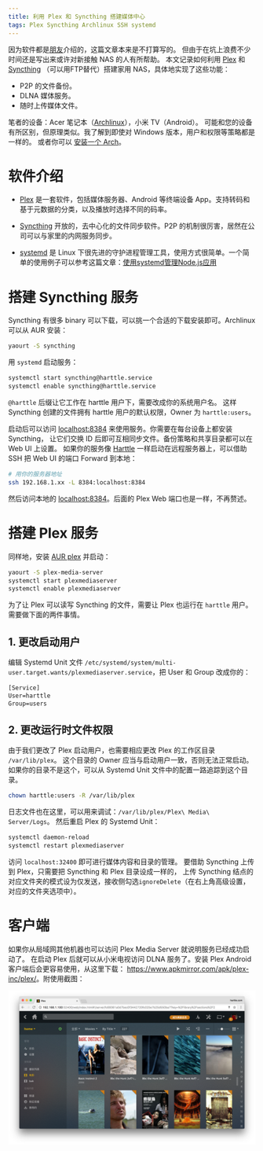 ```yaml
---
title: 利用 Plex 和 Syncthing 搭建媒体中心
tags: Plex Syncthing Archlinux SSH systemd
---
```


因为软件都是[朋友][oott]介绍的，这篇文章本来是不打算写的。
但由于在坑上浪费不少时间还是写出来或许对新接触 NAS 的人有所帮助。
本文记录如何利用 [Plex][plex] 和 [Syncthing][syncthing] （可以用FTP替代）搭建家用 NAS，具体地实现了这些功能：

* P2P 的文件备份。
* DLNA 媒体服务。
* 随时上传媒体文件。

笔者的设备：Acer 笔记本（[Archlinux][arch]），小米 TV（Android）。
可能和您的设备有所区别，但原理类似。我了解到即使对 Windows 版本，用户和权限等策略都是一样的。
或者你可以 [安装一个 Arch][arch-install]。

<!--more-->

# 软件介绍

* [Plex][plex] 是一套软件，包括媒体服务器、Android 等终端设备 App。支持转码和基于元数据的分类，以及播放时选择不同的码率。

* [Syncthing][syncthing] 开放的，去中心化的文件同步软件。P2P 的机制很厉害，居然在公司可以与家里的内网服务同步。

* [systemd][systemd] 是 Linux 下很先进的守护进程管理工具，使用方式很简单。一个简单的使用例子可以参考这篇文章：[使用systemd管理Node.js应用](/2016/08/04/systemd-nodejs-app.html)

# 搭建 Syncthing 服务

Syncthing 有很多 binary 可以下载，可以挑一个合适的下载安装即可。Archlinux 可以从 AUR 安装：

```bash
yaourt -S syncthing
```

用 `systemd` 启动服务：

```bash
systemctl start syncthing@harttle.service
systemctl enable syncthing@harttle.service
```

`@harttle` 后缀让它工作在 harttle 用户下，需要改成你的系统用户名。
这样 Syncthing 创建的文件拥有 harttle 用户的默认权限，Owner 为 `harttle:users`。

启动后可以访问 <localhost:8384> 来使用服务。你需要在每台设备上都安装 Syncthing，
让它们交换 ID 后即可互相同步文件。备份策略和共享目录都可以在 Web UI 上设置。
如果你的服务像 [Harttle](/) 一样启动在远程服务器上，可以借助 SSH 把 Web UI 的端口 Forward 到本地：

```bash
# 用你的服务器地址
ssh 192.168.1.xx -L 8384:localhost:8384
```

然后访问本地的 <localhost:8384>。后面的 Plex Web 端口也是一样，不再赘述。

# 搭建 Plex 服务

同样地，安装 [AUR plex][aur-plex] 并启动：

```bash
yaourt -S plex-media-server
systemctl start plexmediaserver
systemctl enable plexmediaserver
```

为了让 Plex 可以读写 Syncthing 的文件，需要让 Plex 也运行在 `harttle` 用户。
需要做下面的两件事情。

## 1. 更改启动用户

编辑 Systemd Unit 文件 `/etc/systemd/system/multi-user.target.wants/plexmediaserver.service`，把 User 和 Group 改成你的：

```
[Service]
User=harttle
Group=users
```

## 2. 更改运行时文件权限

由于我们更改了 Plex 启动用户，也需要相应更改 Plex 的工作区目录 `/var/lib/plex`。
这个目录的 Owner 应当与启动用户一致，否则无法正常启动。
如果你的目录不是这个，可以从 Systemd Unit 文件中的配置一路追踪到这个目录。

```bash
chown harttle:users -R /var/lib/plex
```

日志文件也在这里，可以用来调试：`/var/lib/plex/Plex\ Media\ Server/Logs`。
然后重启 Plex 的 Systemd Unit：

```bash
systemctl daemon-reload
systemctl restart plexmediaserver
```

访问 `localhost:32400` 即可进行媒体内容和目录的管理。
要借助 Syncthing 上传到 Plex，只需要把 Syncthing 和 Plex 目录设成一样的，
上传 Syncthing 结点的对应文件夹的模式设为仅发送，接收侧勾选`ignoreDelete`（在右上角高级设置，对应的文件夹选项中）。

# 客户端

如果你从局域网其他机器也可以访问 Plex Media Server 就说明服务已经成功启动了。
在启动 Plex 后就可以从小米电视访问 DLNA 服务了。安装 Plex Android 客户端后会更容易使用，从这里下载：
<https://www.apkmirror.com/apk/plex-inc/plex/>。附使用截图：

![plex dashboard](/assets/img/blog/plex@2x.png)

[plex]: https://www.plex.tv/zh/
[oott]: https://best33.com/
[syncthing]: https://syncthing.net/
[aur-plex]: https://wiki.archlinux.org/index.php/Plex
[arch]: https://www.archlinux.org/
[arch-install]: /2013/11/07/arch-install.html
[systemd]: https://wiki.archlinux.org/index.php/systemd
